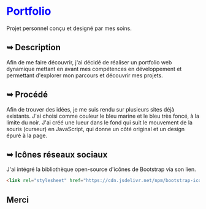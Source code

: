 # <span style="color:blue;">Portfolio</span>

Projet personnel conçu et designé par mes soins.

## ➥ Description
Afin de me faire découvrir, j'ai décidé de réaliser un portfolio web dynamique mettant en avant mes compétences en développement et permettant d'explorer mon parcours et découvrir mes projets.

## ➥ Procédé
Afin de trouver des idées, je me suis rendu sur plusieurs sites déjà existants. J'ai choisi comme couleur le bleu marine et le bleu très foncé, à la limite du noir.
J'ai créé une lueur dans le fond qui suit le mouvement de la souris (curseur) en JavaScript, qui donne un côté original et un design épuré à la page.




## ➥ Icônes réseaux sociaux
J'ai intégré la bibliothèque open-source d'icônes de Bootstrap via son lien.
```html
<link rel="stylesheet" href="https://cdn.jsdelivr.net/npm/bootstrap-icons@1.11.3/font/bootstrap-icons.min.css">
```

## Merci

